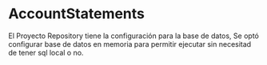 # AccountStatements
El Proyecto Repository tiene la configuración para la base de datos,
Se optó configurar base de datos en memoria para permitir ejecutar sin necesitad de tener sql local o no.
